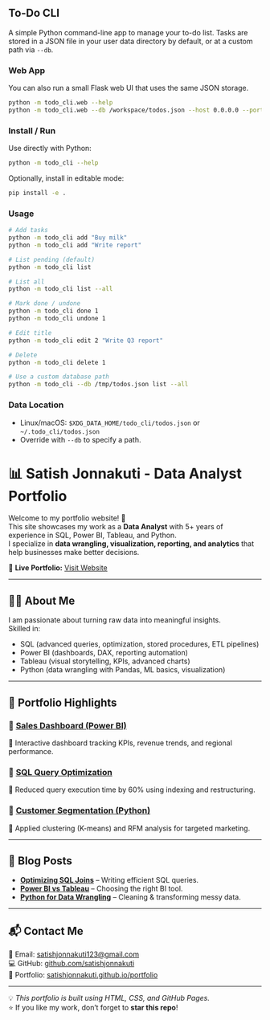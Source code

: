 ## To-Do CLI

A simple Python command-line app to manage your to-do list. Tasks are stored in a JSON file in your user data directory by default, or at a custom path via `--db`.

### Web App

You can also run a small Flask web UI that uses the same JSON storage.

```bash
python -m todo_cli.web --help
python -m todo_cli.web --db /workspace/todos.json --host 0.0.0.0 --port 8000 --debug
```

### Install / Run

Use directly with Python:

```bash
python -m todo_cli --help
```

Optionally, install in editable mode:

```bash
pip install -e .
```

### Usage

```bash
# Add tasks
python -m todo_cli add "Buy milk"
python -m todo_cli add "Write report"

# List pending (default)
python -m todo_cli list

# List all
python -m todo_cli list --all

# Mark done / undone
python -m todo_cli done 1
python -m todo_cli undone 1

# Edit title
python -m todo_cli edit 2 "Write Q3 report"

# Delete
python -m todo_cli delete 1

# Use a custom database path
python -m todo_cli --db /tmp/todos.json list --all
```

### Data Location

- Linux/macOS: `$XDG_DATA_HOME/todo_cli/todos.json` or `~/.todo_cli/todos.json`
- Override with `--db` to specify a path.

# 📊 Satish Jonnakuti - Data Analyst Portfolio

Welcome to my portfolio website! 🚀  
This site showcases my work as a **Data Analyst** with 5+ years of experience in SQL, Power BI, Tableau, and Python.  
I specialize in **data wrangling, visualization, reporting, and analytics** that help businesses make better decisions.  

🔗 **Live Portfolio:** [Visit Website](https://satishjonnakuti.github.io/portfolio/)

---

## 🧑‍💻 About Me
I am passionate about turning raw data into meaningful insights.  
Skilled in:
- SQL (advanced queries, optimization, stored procedures, ETL pipelines)
- Power BI (dashboards, DAX, reporting automation)
- Tableau (visual storytelling, KPIs, advanced charts)
- Python (data wrangling with Pandas, ML basics, visualization)

---

## 📂 Portfolio Highlights

### 🔹 [Sales Dashboard (Power BI)](https://github.com/yourusername/sales-dashboard)
📌 Interactive dashboard tracking KPIs, revenue trends, and regional performance.  

### 🔹 [SQL Query Optimization](https://github.com/yourusername/sql-projects)
📌 Reduced query execution time by 60% using indexing and restructuring.  

### 🔹 [Customer Segmentation (Python)](https://github.com/yourusername/python-ml-projects)
📌 Applied clustering (K-means) and RFM analysis for targeted marketing.  

---

## 📝 Blog Posts
- **[Optimizing SQL Joins](#)** – Writing efficient SQL queries.  
- **[Power BI vs Tableau](#)** – Choosing the right BI tool.  
- **[Python for Data Wrangling](#)** – Cleaning & transforming messy data.  

---

## 📬 Contact Me
📧 Email: [satishjonnakuti123@gmail.com](mailto:satishjonnakuti123@gmail.com)  
💻 GitHub: [github.com/satishjonnakuti](https://github.com/satishjonnakuti)  
🔗 Portfolio: [satishjonnakuti.github.io/portfolio](https://satishjonnakuti.github.io/portfolio/)  

---

💡 *This portfolio is built using HTML, CSS, and GitHub Pages.*  
⭐ If you like my work, don’t forget to **star this repo**!
